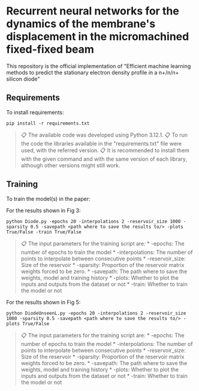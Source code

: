 # Recurrent neural networks for the dynamics of the membrane's displacement in the micromachined fixed-fixed beam 

This repository is the official implementation of "Efficient machine learning methods to predict the stationary
electron density profile in a n+/n/n+ silicon diode"

## Requirements

To install requirements:

```setup
pip install -r requirements.txt
```

>📋  The available code was developed using Python 3.12.1.
>📋  To run the code the libraries available in the "requirements.txt" file were used, with the referred version.
>📋  It is recommended to install them with the given command and with the same version of each library, although other versions might still work.

## Training

To train the model(s) in the paper:

For the results shown in Fig 3:
```train
python Diode.py -epochs 20 -interpolations 2 -reservoir_size 1000 -sparsity 0.5 -savepath <path where to save the results to/> -plots True/False -train True/False
```
>📋 The input parameters for the training script are:
    * -epochs: The number of epochs to train the model
    * -interpolations: The number of points to interpolate between consecutive points
    * -reservoir_size: Size of the reservoir
    * -sparsity: Proportion of the reservoir matrix weights forced to be zero.
    * -savepath: The path where to save the weights, model and training history
    * -plots: Whether to plot the inputs and outputs from the dataset or not
    * -train: Whether to train the model or not


For the results shown in Fig 5:

```train
python DiodeUnseenL.py -epochs 20 -interpolations 2 -reservoir_size 1000 -sparsity 0.5 -savepath <path where to save the results to/> -plots True/False
```
>📋 The input parameters for the training script are:
    * -epochs: The number of epochs to train the model
    * -interpolations: The number of points to interpolate between consecutive points
    * -reservoir_size: Size of the reservoir
    * -sparsity: Proportion of the reservoir matrix weights forced to be zero.
    * -savepath: The path where to save the weights, model and training history
    * -plots: Whether to plot the inputs and outputs from the dataset or not
    * -train: Whether to train the model or not


